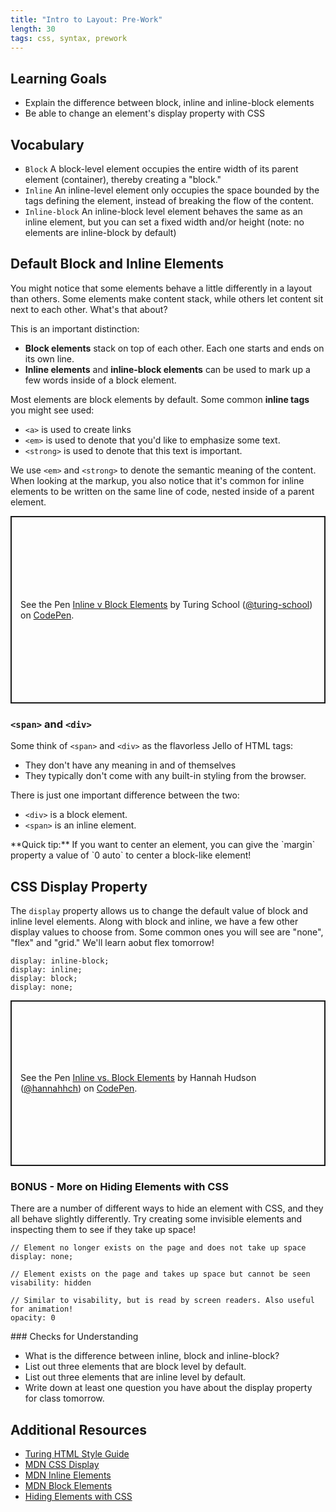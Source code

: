 ```yaml
---
title: "Intro to Layout: Pre-Work"
length: 30
tags: css, syntax, prework
---
```


## Learning Goals

* Explain the difference between block, inline and inline-block elements
* Be able to change an element's display property with CSS

## Vocabulary

- `Block` A block-level element occupies the entire width of its parent element (container), thereby creating a "block."
- `Inline` An inline-level element only occupies the space bounded by the tags defining the element, instead of breaking the flow of the content.
- `Inline-block` An inline-block level element behaves the same as an inline element, but you can set a fixed width and/or height (note: no elements are inline-block by default)

## Default Block and Inline Elements

You might notice that some elements behave a little differently in a layout than others. Some elements make content stack, while others let content sit next to each other. What's that about?

This is an important distinction:

- **Block elements** stack on top of each other. Each one starts and ends on its own line.
- **Inline elements** and **inline-block elements** can be used to mark up a few words inside of a block element.

Most elements are block elements by default. Some common **inline tags** you might see used:

- `<a>` is used to create links
- `<em>` is used to denote that you'd like to emphasize some text.
- `<strong>` is used to denote that this text is important.

We use `<em>` and `<strong>` to denote the semantic meaning of the content. When looking at the markup, you also notice that it's common for inline elements to be written on the same line of code, nested inside of a parent element.

<p class="codepen" data-height="300" data-theme-id="37918" data-default-tab="html,result" data-user="turing-school" data-slug-hash="LYYpbrr" style="height: 300px; box-sizing: border-box; display: flex; align-items: center; justify-content: center; border: 2px solid; margin: 1em 0; padding: 1em;" data-pen-title="Inline v Block Elements">
  <span>See the Pen <a href="https://codepen.io/turing-school/pen/LYYpbrr">
  Inline v Block Elements</a> by Turing School (<a href="https://codepen.io/turing-school">@turing-school</a>)
  on <a href="https://codepen.io">CodePen</a>.</span>
</p>
<script async src="https://static.codepen.io/assets/embed/ei.js"></script>



### `<span>` and `<div>`

Some think of `<span>` and `<div>` as the flavorless Jello of HTML tags:

- They don't have any meaning in and of themselves
- They typically don't come with any built-in styling from the browser.

There is just one important difference between the two:

- `<div>` is a block element.
- `<span>` is an inline element.

<section class="note">
  **Quick tip:** If you want to center an element, you can give the `margin` property a value of `0 auto` to center a block-like element!
</section>

## CSS Display Property
The `display` property allows us to change the default value of block and inline level elements. Along with block and inline, we have a few other display values to choose from. Some common ones you will see are "none", "flex" and "grid." We'll learn aobut flex tomorrow!

```
display: inline-block;
display: inline;
display: block;
display: none;
```

<p class="codepen" data-height="265" data-theme-id="37918" data-default-tab="css,result" data-user="hannahhch" data-slug-hash="gOrWdrW" style="height: 265px; box-sizing: border-box; display: flex; align-items: center; justify-content: center; border: 2px solid; margin: 1em 0; padding: 1em;" data-pen-title="Inline vs. Block Elements">
  <span>See the Pen <a href="https://codepen.io/hannahhch/pen/gOrWdrW">
  Inline vs. Block Elements</a> by Hannah Hudson (<a href="https://codepen.io/hannahhch">@hannahhch</a>)
  on <a href="https://codepen.io">CodePen</a>.</span>
</p>
<script async src="https://static.codepen.io/assets/embed/ei.js"></script>

<section class="call-to-action">

### BONUS - More on Hiding Elements with CSS
There are a number of different ways to hide an element with CSS, and they all behave slightly differently. Try creating some invisible elements and inspecting them to see if they take up space! 

```
// Element no longer exists on the page and does not take up space
display: none;

// Element exists on the page and takes up space but cannot be seen
visability: hidden

// Similar to visability, but is read by screen readers. Also useful for animation!
opacity: 0
```
</section>
<section class="checks-for-understanding">
### Checks for Understanding

- What is the difference between inline, block and inline-block?
- List out three elements that are block level by default.
- List out three elements that are inline level by default.
- Write down at least one question you have about the display property for class tomorrow. 

</section>

## Additional Resources

* [Turing HTML Style Guide](https://github.com/turingschool-examples/html)
* [MDN CSS Display](https://developer.mozilla.org/en-US/docs/Web/CSS/display)
* [MDN Inline Elements](https://developer.mozilla.org/en-US/docs/Web/HTML/Inline_elements)
* [MDN Block Elements](https://developer.mozilla.org/en-US/docs/Web/HTML/Block-level_elements)
* [Hiding Elements with CSS](https://bitsofco.de/hiding-elements-with-css/)